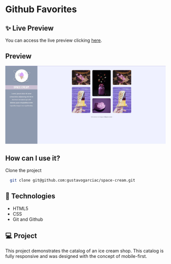 
# Github Favorites

## ✨ Live Preview
You can access the live preview clicking [here](https://gustavogarciac.github.io/space-cream/).
## Preview

![App Screenshot](./assets/thumbnail.png)


## How can I use it?

Clone the project

```bash
  git clone git@github.com:gustavogarciac/space-cream.git
```

## 🚀 Technologies

- HTML5
- CSS
- Git and Github

## 💻 Project
This project demonstrates the catalog of an ice cream shop. This catalog is fully responsive and was designed with the concept of mobile-first.


